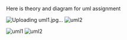 Here is theory and diagram for uml assignment

![Uploading uml1.jpg…]()
![uml2](https://github.com/user-attachments/assets/60fc27ad-855b-4fe6-b7ed-aeadf87e4844)

![uml1](https://github.com/user-attachments/assets/885211ed-3c5c-4a93-9cae-8f641d0d2c30)
![uml2](https://github.com/user-attachments/assets/b7e9fdde-3f92-4952-818e-7958cc615bc7)
